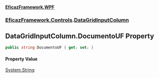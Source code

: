 #### [EficazFramework.WPF](EficazFrameworkWPF.md 'EficazFramework WPF')
### [EficazFramework.Controls](EficazFrameworkWPF.md#EficazFramework.Controls 'EficazFramework.Controls').[DataGridInputColumn](EficazFramework.Controls/DataGridInputColumn.md 'EficazFramework.Controls.DataGridInputColumn')

## DataGridInputColumn.DocumentoUF Property

```csharp
public string DocumentoUF { get; set; }
```

#### Property Value
[System.String](https://docs.microsoft.com/en-us/dotnet/api/System.String 'System.String')